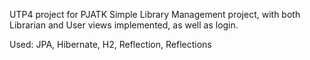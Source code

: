 UTP4 project for PJATK
Simple Library Management project, with both Librarian and User views implemented, as well as login. 

Used: JPA, Hibernate, H2, Reflection, Reflections
